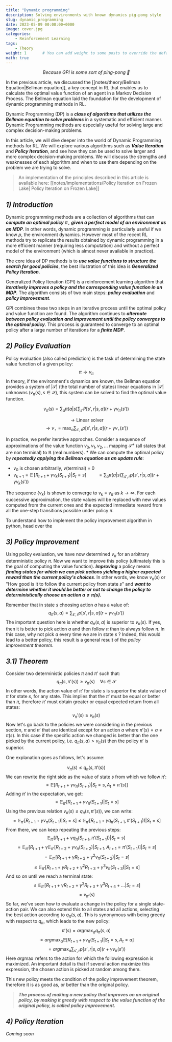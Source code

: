 ```yaml
---
title: "Dynamic programming"
description: Solving environments with known dynamics pig-pong style
slug: dynamic_programming
date: 2023-05-09 00:00:00+0000
image: cover.jpg
categories:
    - Reinforcement Learning
tags: 
    - Theory
weight: 1       # You can add weight to some posts to override the default sorting (date descending)
math: true
---
```


*<center>Because GPI is some sort of ping-pong 🏓</center>*

In the previous article, we discussed the [[notes/theory/Bellman Equation|Bellman equation]], a key concept in RL that enables us to calculate the optimal value function of an agent in a Markov Decision Process. The Bellman equation laid the foundation for the development of dynamic programming methods in RL.

Dynamic Programming (DP) is a ***class of algorithms that utilizes the Bellman equation to solve problems*** in a systematic and efficient manner. Dynamic Programming methods are especially useful for solving large and complex decision-making problems.

In this article, we will dive deeper into the world of Dynamic Programming methods for RL. We will explore various algorithms such as ***Value Iteration*** and ***Policy Iteration***, and see how they can be used to solve larger and more complex decision-making problems. We will discuss the strengths and weaknesses of each algorithm and when to use them depending on the problem we are trying to solve.

> An implementation of the principles described in this article is available here: [[notes/implementations/Policy Iteration on Frozen Lake| Policy Iteration on Frozen Lake]]

## ***1) Introduction***

Dynamic programming methods are a collection of algorithms that can ***compute an optimal policy*** $\pi_\star$ ***given a perfect model of an environment as an MDP***. In other words, dynamic programming is particularly useful if we know $p$, the environment dynamics.
However most of the recent RL methods try to replicate the results obtained by dynamic programming in a more efficient manner (requiring less computation) and without a perfect model of the environment (which is almost never available in practice).

The core idea of DP methods is to ***use value functions to structure the search for good policies***, the best illustration of this idea is ***Generalized Policy Iteration***.

Generalized Policy Iteration (GPI) is a reinforcement learning algorithm that ***iteratively improves a policy and the corresponding value function in an MDP***. The algorithm consists of two main steps: ***policy evaluation*** and ***policy improvement***.

GPI combines these two steps in an iterative process until the optimal policy and value function are found. The algorithm continues to ***alternate between policy evaluation and improvement until the policy converges to the optimal policy***. This process is guaranteed to converge to an optimal policy after a large number of iterations for a ***finite MDP***.

## ***2) Policy Evaluation***

Policy evaluation (also called prediction) is the task of determining the state value function of a given policy:
$$\pi \rightarrow v_\pi$$
In theory, if the environment's dynamics are known, the Bellman equation provides a system of $|\mathcal S|$ (the total number of states) linear equations in $|\mathcal S|$ unknowns ($v_\pi(s), s \in \mathcal S$), this system can be solved to find the optimal value function.

$$v_\pi(s) = \sum_a \pi(a|s) \sum_{s'} P[s',r|s,a](r + \gamma v_\pi(s'))$$

$$\rightarrow \text{Linear solver}$$
$$\rightarrow v_\star = \max_a \sum_{s',r}p[s',r|s,a](r +\gamma v_\star(s'))$$

In practice, we prefer iterative approches. Consider a sequence of approximations of the value function $v_0, v_1, v_2, ...$ mapping $\mathcal S^+$ (all states that are non terminal) to $\mathbb{R}$ (real numbers). *
We can compute the optimal policy by ***repeatedly applying the Bellman equation as an update rule***:

* $v_0$  is chosen arbitrarily, $v$(terminal) = 0
* $v_{k+1} = \mathop{\mathbb{E} }[R_{t+1} + \gamma v_k(S_{t+1}) | S_t=s]$
 $\qquad = \sum_a \pi(a|s) \sum_{s',r}p[s',r|s,a](r + \gamma v_k(s'))$

The sequence {$v_k$} is shown to converge to $v_k$ = $v_\pi$ as $k \rightarrow \infty$.
For each successive approximation, the state values will be replaced with new values computed from the current ones and the expected immediate reward from all the one-step transitions possible under policy $\pi$.

To understand how to implement the policy improvement algorithm in python, head over the

## ***3) Policy Improvement***

Using policy evaluation, we have now determined $v_\pi$ for an arbitrary deterministic policy $\pi$. Now we want to improve this policy (ultimately this is the goal of computing the value function). ***Improving*** a policy means ***finding states for which we can pick actions yielding a higher expected reward than the current policy's choices***. In other words, we know $v_\pi(s)$ or "How good is it to follow the current policy from state $s$" and ***want to determine whether it would be better or not to change the policy to deterministically choose an action $a \neq \pi(s)$.***

Remember that in state $s$ choosing action $a$ has a value of:
$$q_\pi(s,a) = \sum_{s',r}p[s',r|s,a](r + \gamma v_\pi(s'))$$
The important question here is whether $q_\pi(s,a)$ is superior to $v_\pi(s)$. If yes, then it is better to pick action $a$ and then follow $\pi$ than to always follow $\pi$. In this case, why not pick $a$ every time we are in state $s$ ? Indeed, this would lead to a better policy, this result is a general result of the *policy improvement theorem*.

## ***3.1) Theorem***

Consider two deterministic policies $\pi$ and $\pi'$ such that:
$$q_\pi(s, \pi'(s)) \geq v_\pi(s) \quad\forall s\in\mathcal S$$
In other words, the action value of $\pi'$ for state $s$ is superior the state value of $\pi$ for state $s$, for any state. This implies that the $\pi'$ must be equal or better than $\pi$, therefore $\pi'$ must obtain greater or equal expected return from all states:
$$v_\pi'(s) \geq v_\pi(s)$$
Now let's go back to the policies we were considering in the previous section, $\pi$ and $\pi'$ that are identical except for an action $a$ where $\pi'(s) = a \neq \pi(s)$.
In this case if the specific action we changed is better than the one picked by the current policy, i.e. $q_{\pi}(s,a) > v_\pi(s)$ then the policy $\pi'$ is superior.

One explanation goes as follows, let's assume:

$$v_\pi(s) \leq q_{\pi}(s, \pi'(s))$$
We can rewrite the right side as the value of state $s$ from which we follow $\pi'$: $$ = \mathbb E [R_{t+1} + \gamma v_\pi(S_{t+1})|S_t=s, A_t = \pi'(s)]$$
Adding $\pi'$ in the expectation, we get:  $$ = \mathbb E_{\pi'} [R_{t+1} + \gamma v_\pi(S_{t+1})|S_t=s]$$
Using the previous relation $v_\pi(s) \leq q_\pi(s, \pi'(s))$, we can write:
$$ = \mathbb E_{\pi'} [R_{t+1} + \gamma v_\pi(S_{t+1})|S_t=s]\leq  \mathbb E_{\pi'}[R_{t+1} + \gamma q_\pi(S_{t+1}, \pi'(S_{t+1}))|S_t=s]$$
From there, we can keep repeating the previous steps:
$$\mathbb E_{\pi'}[R_{t+1} + \gamma q_\pi(S_{t+1}, \pi'(S_{t+1}))|S_t=s]$$
$$= \mathbb E_{\pi'} [R_{t+1} + \gamma \mathbb E_{\pi'}[R_{t+2} + \gamma v_\pi(S_{t+2}) | S_{t+1}, A_{t+1}=\pi'(S_{t+1})] | S_t=s]$$
$$= \mathbb E_{\pi'} [R_{t+1} + \gamma R_{t+2} + \gamma^2 v_\pi(S_{t+2})|S_t=s]$$
$$\leq \mathbb E_{\pi'}[R_{t+1} + \gamma R_{t+2} + \gamma^2R_{t+3} + \gamma^3v_\pi(S_{t+3})|S_t=s]$$
And so on until we reach a terminal state:
$$\leq \mathbb E_{\pi'}[R_{t+1} + \gamma R_{t+2} + \gamma^2R_{t+3} + \gamma^3R_{t+4} + ... | S_t=s]$$
$$= v_{\pi'}(s)$$
So far, we've seen how to evaluate a change in the policy for a single state-action pair. We can also extend this to all states and all actions, selecting the best action according to $q_\pi(s,a)$.
This is synonymous with being greedy with respect to $q_\pi$, which leads to the new policy:
$$\pi'(s) = arg\max_a q_\pi(s,a)$$
$$= arg\max_a \mathbb E[R_{t+1} + \gamma v_\pi(S_{t+1}) | S_t =s, A_t=a]$$
$$= arg\max_a \sum_{s',r} p[s',r |s,a](r + \gamma v_\pi(s'))$$
Here $arg\max$ refers to the action for which the following expression is maximized. An important detail is that if several action maximize this expression, the chosen action is picked at random among them.

This new policy meets the condition of the policy improvement theorem, therefore it is as good as, or better than the original policy.

>***The process of making a new policy that improves on an original policy, by making it greedy with respect to the value function of the original policy, is called policy improvement.***

## ***4) Policy Iteration***

*Coming soon*
